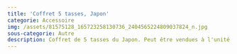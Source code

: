```yaml
---
title: 'Coffret 5 tasses, Japon'
categorie: Accessoire
img: /assets/81575128_165723258130736_2404565224809037824_n.jpg
sous-categorie: Autre
description: Coffret de 5 tasses du Japon. Peut être vendues à l'unité.
---
```


